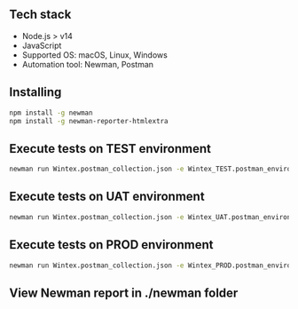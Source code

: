 ## Tech stack

- Node.js > v14
- JavaScript
- Supported OS: macOS, Linux, Windows
- Automation tool: Newman, Postman

## Installing

```bash
npm install -g newman
npm install -g newman-reporter-htmlextra
```

## Execute tests on TEST environment
```bash
newman run Wintex.postman_collection.json -e Wintex_TEST.postman_environment.json -r htmlextra
```

## Execute tests on UAT environment
```bash
newman run Wintex.postman_collection.json -e Wintex_UAT.postman_environment.json -r htmlextra
```

## Execute tests on PROD environment
```bash
newman run Wintex.postman_collection.json -e Wintex_PROD.postman_environment.json -r htmlextra
```

## View Newman report in ./newman folder
